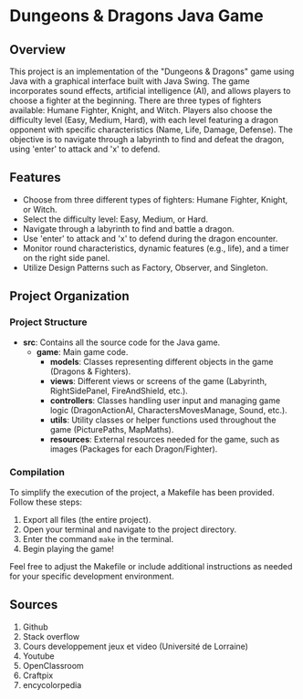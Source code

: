 # Dungeons & Dragons Java Game

## Overview
This project is an implementation of the "Dungeons & Dragons" game using Java with a graphical interface built with Java Swing. The game incorporates sound effects, artificial intelligence (AI), and allows players to choose a fighter at the beginning. There are three types of fighters available: Humane Fighter, Knight, and Witch. Players also choose the difficulty level (Easy, Medium, Hard), with each level featuring a dragon opponent with specific characteristics (Name, Life, Damage, Defense). The objective is to navigate through a labyrinth to find and defeat the dragon, using 'enter' to attack and 'x' to defend.

## Features
- Choose from three different types of fighters: Humane Fighter, Knight, or Witch.
- Select the difficulty level: Easy, Medium, or Hard.
- Navigate through a labyrinth to find and battle a dragon.
- Use 'enter' to attack and 'x' to defend during the dragon encounter.
- Monitor round characteristics, dynamic features (e.g., life), and a timer on the right side panel.
- Utilize Design Patterns such as Factory, Observer, and Singleton.

## Project Organization

### Project Structure
- **src**: Contains all the source code for the Java game.
  - **game**: Main game code.
    - **models**: Classes representing different objects in the game (Dragons & Fighters).
    - **views**: Different views or screens of the game (Labyrinth, RightSidePanel, FireAndShield, etc.).
    - **controllers**: Classes handling user input and managing game logic (DragonActionAI, CharactersMovesManage, Sound, etc.).
    - **utils**: Utility classes or helper functions used throughout the game (PicturePaths, MapMaths).
    - **resources**: External resources needed for the game, such as images (Packages for each Dragon/Fighter).

### Compilation
To simplify the execution of the project, a Makefile has been provided. Follow these steps:
1. Export all files (the entire project).
2. Open your terminal and navigate to the project directory.
3. Enter the command `make` in the terminal.
4. Begin playing the game!

Feel free to adjust the Makefile or include additional instructions as needed for your specific development environment.




## Sources 
 1. Github
 2. Stack overflow
 3.  Cours developpement jeux et video (Université de Lorraine)
 4.  Youtube
 5. OpenClassroom
 6. Craftpix
 7. encycolorpedia
